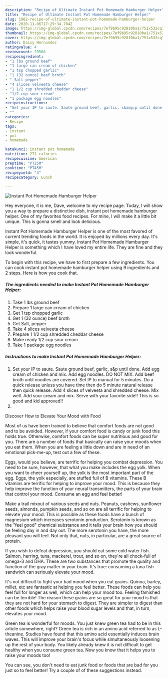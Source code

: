 ```yaml
---
description: "Recipe of Ultimate Instant Pot Homemade Hamburger Helper"
title: "Recipe of Ultimate Instant Pot Homemade Hamburger Helper"
slug: 1902-recipe-of-ultimate-instant-pot-homemade-hamburger-helper
date: 2020-11-06T17:29:34.704Z
image: https://img-global.cpcdn.com/recipes/7ef9b95c92810ba1/751x532cq70/instant-pot-homemade-hamburger-helper-recipe-main-photo.jpg
thumbnail: https://img-global.cpcdn.com/recipes/7ef9b95c92810ba1/751x532cq70/instant-pot-homemade-hamburger-helper-recipe-main-photo.jpg
cover: https://img-global.cpcdn.com/recipes/7ef9b95c92810ba1/751x532cq70/instant-pot-homemade-hamburger-helper-recipe-main-photo.jpg
author: Daisy Hernandez
ratingvalue: 4
reviewcount: 29568
recipeingredient:
- "1 lbs ground beef"
- "1 large can cream of chicken"
- "1 tsp chopped garlic"
- "1 (32 ounce) beef broth"
- " Salt pepper"
- "4 slices velveeta cheese"
- "1 1/2 cup shredded cheddar cheese"
- "1/2 cup sour cream"
- "1 package egg noodles"
recipeinstructions:
- "Set your IP to saute. Saute ground beef, garlic, s&amp;p until done. Add egg cream of chicken and mix. Add egg noodles. DO NOT MIX. Add beef broth until noodles are covered. Set IP to manual for 5 minutes. Do a quick release unless you have time then do 5 minute natural release then quick release. Add 4 slices of velveeta and shredded cheese. Mix well. Add sour cream and mix. Serve with your favorite side!! This is so good and kid approved!!"
- ""
categories:
- Recipe
tags:
- instant
- pot
- homemade

katakunci: instant pot homemade 
nutrition: 271 calories
recipecuisine: American
preptime: "PT25M"
cooktime: "PT45M"
recipeyield: "4"
recipecategory: Lunch

---
```



![Instant Pot Homemade Hamburger Helper](https://img-global.cpcdn.com/recipes/7ef9b95c92810ba1/751x532cq70/instant-pot-homemade-hamburger-helper-recipe-main-photo.jpg)

Hey everyone, it is me, Dave, welcome to my recipe page. Today, I will show you a way to prepare a distinctive dish, instant pot homemade hamburger helper. One of my favorites food recipes. For mine, I will make it a little bit unique. This is gonna smell and look delicious.

Instant Pot Homemade Hamburger Helper is one of the most favored of current trending foods in the world. It is enjoyed by millions every day. It's simple, it's quick, it tastes yummy. Instant Pot Homemade Hamburger Helper is something which I have loved my entire life. They are fine and they look wonderful.




To begin with this recipe, we have to first prepare a few ingredients. You can cook instant pot homemade hamburger helper using 9 ingredients and 2 steps. Here is how you cook that.

<!--inarticleads1-->

##### The ingredients needed to make Instant Pot Homemade Hamburger Helper:

1. Take 1 lbs ground beef
1. Prepare 1 large can cream of chicken
1. Get 1 tsp chopped garlic
1. Get 1 (32 ounce) beef broth
1. Get  Salt, pepper
1. Take 4 slices velveeta cheese
1. Prepare 1 1/2 cup shredded cheddar cheese
1. Make ready 1/2 cup sour cream
1. Take 1 package egg noodles




<!--inarticleads2-->

##### Instructions to make Instant Pot Homemade Hamburger Helper:

1. Set your IP to saute. Saute ground beef, garlic, s&amp;p until done. Add egg cream of chicken and mix. Add egg noodles. DO NOT MIX. Add beef broth until noodles are covered. Set IP to manual for 5 minutes. Do a quick release unless you have time then do 5 minute natural release then quick release. Add 4 slices of velveeta and shredded cheese. Mix well. Add sour cream and mix. Serve with your favorite side!! This is so good and kid approved!!
1. 




Discover How to Elevate Your Mood with Food


Most of us have been trained to believe that comfort foods are not good and to be avoided. However, if your comfort food is candy or junk food this holds true. Otherwise, comfort foods can be super nutritious and good for you. There are a number of foods that basically can raise your moods when you eat them. When you are feeling a little down and are in need of an emotional pick-me-up, test out a few of these.

Eggs, would you believe, are terrific for helping you combat depression. You need to be sure, however, that what you make includes the egg yolk. When you want to cheer yourself up, the yolk is the most important part of the egg. Eggs, the yolk especially, are stuffed full of B vitamins. These B vitamins are terrific for helping to improve your mood. This is because they help improve the function of your neural transmitters, the parts of your brain that control your mood. Consume an egg and feel better!

Make a trail mixout of various seeds and nuts. Peanuts, cashews, sunflower seeds, almonds, pumpkin seeds, and so on are all terrific for helping to elevate your mood. This is possible as these foods have a bunch of magnesium which increases serotonin production. Serotonin is known as the "feel good" chemical substance and it tells your brain how you should be feeling day in and day out. The more serotonin you have, the more pleasant you will feel. Not only that, nuts, in particular, are a great source of protein.

If you wish to defeat depression, you should eat some cold water fish. Salmon, herring, tuna, mackerel, trout, and so on, they're all chock-full of omega-3 and DHA. These are two substances that promote the quality and function of the gray matter in your brain. It's true: consuming a tuna fish sandwich can seriously elevate your mood. 

It's not difficult to fight your bad mood when you eat grains. Quinoa, barley, millet, etc are fantastic at helping you feel better. These foods can help you feel full for longer as well, which can help your mood too. Feeling famished can be terrible! The reason these grains are so great for your mood is that they are not hard for your stomach to digest. They are simpler to digest than other foods which helps raise your blood sugar levels and that, in turn, elevates your mood.

Green tea is wonderful for moods. You just knew green tea had to be in this article somewhere, right? Green tea is rich in an amino acid referred to as L-theanine. Studies have found that this amino acid essentially induces brain waves. This will improve your brain's focus while simultaneously loosening up the rest of your body. You likely already knew it is not difficult to get healthy when you consume green tea. Now you know that it helps you to raise your moods too!

You can see, you don't need to eat junk food or foods that are bad for you just so to feel better! Try  a  couple of  of  these  suggestions  instead.

